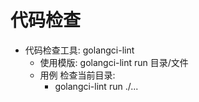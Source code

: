 # 代码检查

 - 代码检查工具: golangci-lint
    - 使用模版: golangci-lint run 目录/文件
    - 用例 检查当前目录:
        - golangci-lint run ./...